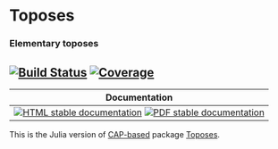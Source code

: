 <!-- BEGIN HEADER -->
# Toposes

### Elementary toposes

[![Build Status][build-img]][build-url]
[![Coverage][coverage-img]][coverage-url]
---

| Documentation |
| ------------- |
| [![HTML stable documentation][html-img]][html-url] [![PDF stable documentation][pdf-img]][pdf-url] |

<!-- END HEADER -->

This is the Julia version of [CAP-based][CAP_based] package [Toposes][Toposes].

[CAP_based]: https://homalg-project.github.io/docs/CAP_project-based/
[Toposes]: https://homalg-project.github.io/pkg/Toposes

<!-- BEGIN FOOTER -->
[build-img]: https://github.com/kamalsaleh/Toposes.jl/actions/workflows/Tests.yml/badge.svg?branch=master
[build-url]: https://github.com/kamalsaleh/Toposes.jl/actions/workflows/Tests.yml?query=branch%3Amaster

[coverage-img]: https://codecov.io/gh/kamalsaleh/Toposes.jl/branch/master/graph/badge.svg
[coverage-url]: https://codecov.io/gh/kamalsaleh/Toposes.jl/tree/master

[html-img]: https://img.shields.io/badge/🔗%20HTML-stable-blue.svg
[html-url]: https://homalg-project.github.io/CategoricalTowers/Toposes/doc/chap0_mj.html

[pdf-img]: https://img.shields.io/badge/🔗%20PDF-stable-blue.svg
[pdf-url]: https://homalg-project.github.io/CategoricalTowers/Toposes/download_pdf.html
<!-- END FOOTER -->
